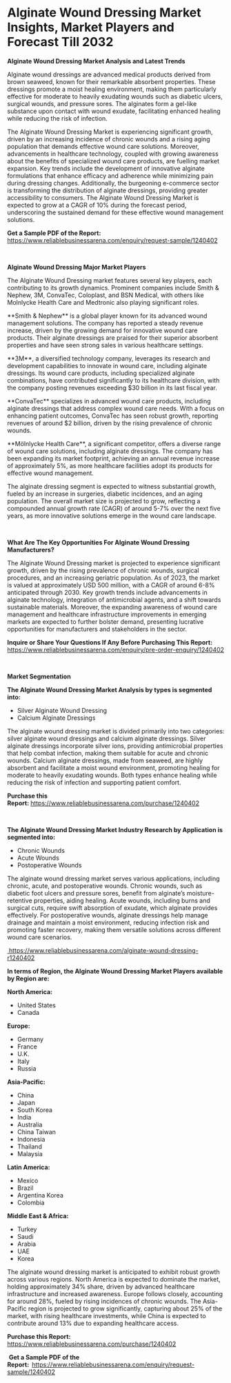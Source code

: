 <p><h1>Alginate Wound Dressing Market Insights, Market Players and Forecast Till 2032</h1></p><p><strong>Alginate Wound Dressing Market Analysis and Latest Trends</strong></p>
<p><p>Alginate wound dressings are advanced medical products derived from brown seaweed, known for their remarkable absorbent properties. These dressings promote a moist healing environment, making them particularly effective for moderate to heavily exudating wounds such as diabetic ulcers, surgical wounds, and pressure sores. The alginates form a gel-like substance upon contact with wound exudate, facilitating enhanced healing while reducing the risk of infection.</p><p>The Alginate Wound Dressing Market is experiencing significant growth, driven by an increasing incidence of chronic wounds and a rising aging population that demands effective wound care solutions. Moreover, advancements in healthcare technology, coupled with growing awareness about the benefits of specialized wound care products, are fuelling market expansion. Key trends include the development of innovative alginate formulations that enhance efficacy and adherence while minimizing pain during dressing changes. Additionally, the burgeoning e-commerce sector is transforming the distribution of alginate dressings, providing greater accessibility to consumers. The Alginate Wound Dressing Market is expected to grow at a CAGR of 10% during the forecast period, underscoring the sustained demand for these effective wound management solutions.</p></p>
<p><strong>Get a Sample PDF of the Report:&nbsp;</strong> <a href="https://www.reliablebusinessarena.com/enquiry/request-sample/1240402?utm_campaign=2733&utm_medium=2&utm_source=Github&utm_content=ia&utm_term=13042025&utm_id=alginate-wound-dressing">https://www.reliablebusinessarena.com/enquiry/request-sample/1240402</a></p>
<p>&nbsp;</p>
<p><strong>Alginate Wound Dressing Major Market Players</strong></p>
<p><p>The Alginate Wound Dressing market features several key players, each contributing to its growth dynamics. Prominent companies include Smith & Nephew, 3M, ConvaTec, Coloplast, and BSN Medical, with others like Molnlycke Health Care and Medtronic also playing significant roles.</p><p>**Smith & Nephew** is a global player known for its advanced wound management solutions. The company has reported a steady revenue increase, driven by the growing demand for innovative wound care products. Their alginate dressings are praised for their superior absorbent properties and have seen strong sales in various healthcare settings.</p><p>**3M**, a diversified technology company, leverages its research and development capabilities to innovate in wound care, including alginate dressings. Its wound care products, including specialized alginate combinations, have contributed significantly to its healthcare division, with the company posting revenues exceeding $30 billion in its last fiscal year.</p><p>**ConvaTec** specializes in advanced wound care products, including alginate dressings that address complex wound care needs. With a focus on enhancing patient outcomes, ConvaTec has seen robust growth, reporting revenues of around $2 billion, driven by the rising prevalence of chronic wounds.</p><p>**Mölnlycke Health Care**, a significant competitor, offers a diverse range of wound care solutions, including alginate dressings. The company has been expanding its market footprint, achieving an annual revenue increase of approximately 5%, as more healthcare facilities adopt its products for effective wound management.</p><p>The alginate dressing segment is expected to witness substantial growth, fueled by an increase in surgeries, diabetic incidences, and an aging population. The overall market size is projected to grow, reflecting a compounded annual growth rate (CAGR) of around 5-7% over the next five years, as more innovative solutions emerge in the wound care landscape.</p></p>
<p>&nbsp;</p>
<p><strong>What Are The Key Opportunities For Alginate Wound Dressing Manufacturers?</strong></p>
<p><p>The Alginate Wound Dressing market is projected to experience significant growth, driven by the rising prevalence of chronic wounds, surgical procedures, and an increasing geriatric population. As of 2023, the market is valued at approximately USD 500 million, with a CAGR of around 6-8% anticipated through 2030. Key growth trends include advancements in alginate technology, integration of antimicrobial agents, and a shift towards sustainable materials. Moreover, the expanding awareness of wound care management and healthcare infrastructure improvements in emerging markets are expected to further bolster demand, presenting lucrative opportunities for manufacturers and stakeholders in the sector.</p></p>
<p><strong>Inquire or Share Your Questions If Any Before Purchasing This Report:</strong> <a href="https://www.reliablebusinessarena.com/enquiry/pre-order-enquiry/1240402?utm_campaign=2733&utm_medium=2&utm_source=Github&utm_content=ia&utm_term=13042025&utm_id=alginate-wound-dressing">https://www.reliablebusinessarena.com/enquiry/pre-order-enquiry/1240402</a></p>
<p>&nbsp;</p>
<p><strong>Market Segmentation</strong></p>
<p><strong>The Alginate Wound Dressing Market Analysis by types is segmented into:</strong></p>
<p><ul><li>Silver Alginate Wound Dressing</li><li>Calcium Alginate Dressings</li></ul></p>
<p><p>The alginate wound dressing market is divided primarily into two categories: silver alginate wound dressings and calcium alginate dressings. Silver alginate dressings incorporate silver ions, providing antimicrobial properties that help combat infection, making them suitable for acute and chronic wounds. Calcium alginate dressings, made from seaweed, are highly absorbent and facilitate a moist wound environment, promoting healing for moderate to heavily exudating wounds. Both types enhance healing while reducing the risk of infection and supporting patient comfort.</p></p>
<p><strong>Purchase this Report:&nbsp;</strong><a href="https://www.reliablebusinessarena.com/purchase/1240402?utm_campaign=2733&utm_medium=2&utm_source=Github&utm_content=ia&utm_term=13042025&utm_id=alginate-wound-dressing">https://www.reliablebusinessarena.com/purchase/1240402</a></p>
<p>&nbsp;</p>
<p><strong>The Alginate Wound Dressing Market Industry Research by Application is segmented into:</strong></p>
<p><ul><li>Chronic Wounds</li><li>Acute Wounds</li><li>Postoperative Wounds</li></ul></p>
<p><p>The alginate wound dressing market serves various applications, including chronic, acute, and postoperative wounds. Chronic wounds, such as diabetic foot ulcers and pressure sores, benefit from alginate’s moisture-retentive properties, aiding healing. Acute wounds, including burns and surgical cuts, require swift absorption of exudate, which alginate provides effectively. For postoperative wounds, alginate dressings help manage drainage and maintain a moist environment, reducing infection risk and promoting faster recovery, making them versatile solutions across different wound care scenarios.</p></p>
<p><a href="https://www.reliablebusinessarena.com/alginate-wound-dressing-r1240402?utm_campaign=2733&utm_medium=2&utm_source=Github&utm_content=ia&utm_term=13042025&utm_id=alginate-wound-dressing">&nbsp;https://www.reliablebusinessarena.com/alginate-wound-dressing-r1240402</a></p>
<p><strong>In terms of Region, the Alginate Wound Dressing Market Players available by Region are:</strong></p>
<p>
    <p> <strong> North America: </strong>
        <ul>
            <li>United States</li>
            <li>Canada</li>
        </ul>
        </p> 
    <p> <strong> Europe: </strong>
        <ul>
            <li>Germany</li>
            <li>France</li>
            <li>U.K.</li>
            <li>Italy</li>
            <li>Russia</li>
        </ul>
        </p> 
    <p> <strong> Asia-Pacific: </strong>
        <ul>
            <li>China</li>
            <li>Japan</li>
            <li>South Korea</li>
            <li>India</li>
            <li>Australia</li>
            <li>China Taiwan</li>
            <li>Indonesia</li>
            <li>Thailand</li>
            <li>Malaysia</li>
        </ul>
        </p> 
    <p> <strong> Latin America: </strong>
        <ul>
            <li>Mexico</li>
            <li>Brazil</li>
            <li>Argentina Korea</li>
            <li>Colombia</li>
        </ul>
        </p> 
    <p> <strong> Middle East & Africa: </strong>
        <ul>
            <li>Turkey</li>
            <li>Saudi</li>
            <li>Arabia</li>
            <li>UAE</li>
            <li>Korea</li>
        </ul>
    </p>
    </p>
<p><p>The alginate wound dressing market is anticipated to exhibit robust growth across various regions. North America is expected to dominate the market, holding approximately 34% share, driven by advanced healthcare infrastructure and increased awareness. Europe follows closely, accounting for around 28%, fueled by rising incidences of chronic wounds. The Asia-Pacific region is projected to grow significantly, capturing about 25% of the market, with rising healthcare investments, while China is expected to contribute around 13% due to expanding healthcare access.</p></p>
<p><strong>Purchase this Report: </strong><a href="https://www.reliablebusinessarena.com/purchase/1240402?utm_campaign=2733&utm_medium=2&utm_source=Github&utm_content=ia&utm_term=13042025&utm_id=alginate-wound-dressing">https://www.reliablebusinessarena.com/purchase/1240402</a></p>
<p>&nbsp;<strong>Get a Sample PDF of the Report:&nbsp;&nbsp;</strong><a href="https://www.reliablebusinessarena.com/enquiry/request-sample/1240402?utm_campaign=2733&utm_medium=2&utm_source=Github&utm_content=ia&utm_term=13042025&utm_id=alginate-wound-dressing">https://www.reliablebusinessarena.com/enquiry/request-sample/1240402</a></p>
<p><strong></strong></p>
<p><p></p><p></p><p></p></p>